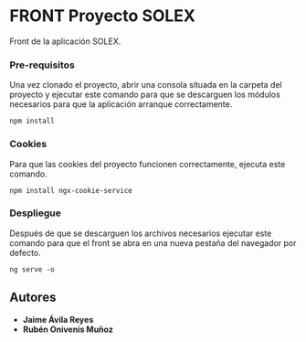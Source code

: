 # FRONT Proyecto SOLEX

Front de la aplicación SOLEX.


### Pre-requisitos

Una vez clonado el proyecto, abrir una consola situada en la carpeta del proyecto y ejecutar este comando para que se descarguen los módulos necesarios para que la aplicación arranque correctamente.

```
npm install
```

### Cookies

Para que las cookies del proyecto funcionen correctamente, ejecuta este comando.

```
npm install ngx-cookie-service
```

### Despliegue

Después de que se descarguen los archivos necesarios ejecutar este comando para que el front se abra en una nueva pestaña del navegador por defecto.

```
ng serve -o
```

## Autores

* **Jaime Ávila Reyes**
* **Rubén Onivenis Muñoz**
